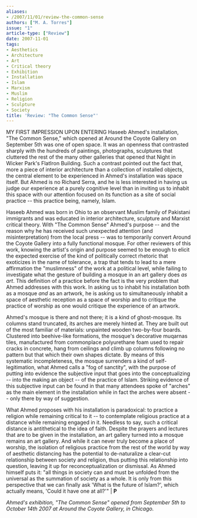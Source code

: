```yaml
---
aliases:
- /2007/11/01/review-the-common-sense
authors: ["M. A. Torres"]
issue: "1"
article-type: ["Review"]
date: 2007-11-01
tags:
- Aesthetics
- Architecture
- Art
- Critical theory
- Exhibition
- Installation
- Islam
- Marxism
- Muslim
- Religion
- Sculpture
- Society
title: 'Review: "The Common Sense"'
---
```


MY FIRST IMPRESSION UPON ENTERING Haseeb Ahmed's installation, "The Common Sense," which opened at Around the Coyote Gallery on September 5th was one of open space. It was an openness that contrasted sharply with the hundreds of paintings, photographs, sculptures that cluttered the rest of the many other galleries that opened that Night in Wicker Park's FlatIron Building. Such a contrast pointed out the fact that, more a piece of interior architecture than a collection of installed objects, the central element to be experienced in Ahmed's installation was space itself. But Ahmed is no Richard Serra, and he is less interested in having us judge our experience at a purely cognitive level than in inviting us to inhabit this space with our attention focused on its function as a site of social practice -- this practice being, namely, Islam.

Haseeb Ahmed was born in Ohio to an observant Muslim family of Pakistani immigrants and was educated in interior architecture, sculpture and Marxist critical theory. With "The Common Sense" Ahmed's purpose -- and the reason why he has received such unexpected attention (and misinterpretation) from the local press -- was to temporarily convert Around the Coyote Gallery into a fully functional mosque. For other reviewers of this work, knowing the artist's origin and purpose seemed to be enough to elicit the expected exercise of the kind of politically correct rhetoric that exoticizes in the name of tolerance, a trap that tends to lead to a mere affirmation the "muslimness" of the work at a political level, while failing to investigate what the gesture of building a mosque in an art gallery does *as art*. This definition of a practice before the fact is the very problem that Ahmed addresses with this work. In asking us to inhabit his installation both as a mosque *and* as an artwork, he is asking us to simultaneously inhabit a space of aesthetic reception as a space of worship and to critique the practice of worship as one would critique the experience of an artwork.

Ahmed's mosque is there and not there; it is a kind of ghost-mosque. Its columns stand truncated, its arches are merely hinted at. They are built out of the most familiar of materials: unpainted wooden two-by-four boards. Clustered into beehive-like formations, the mosque's decorative muqarnas tiles, manufactured from commonplace polyurethane foam used to repair cracks in concrete, hang from ceilings and climb up columns following no pattern but that which their own shapes dictate. By means of this systematic incompleteness, the mosque surrenders a kind of self-legitimation, what Ahmed calls a "fog of sanctity", with the purpose of putting into evidence the subjective input that goes into the conceptualizing -- into the making an object -- of the practice of Islam. Striking evidence of this subjective input can be found in that many attendees spoke of "arches" as the main element in the installation while in fact the arches were absent -- only there by way of suggestion.

What Ahmed proposes with his installation is paradoxical: to practice a religion while remaining critical to it -- to contemplate religious practice at a distance while remaining engaged in it. Needless to say, such a critical distance is antithetical to the idea of faith. Despite the prayers and lectures that are to be given in the installation, an art gallery turned into a mosque remains an art gallery. And while it can never truly become a place of worship, the isolation of religious practice from the rest of the world by way of aesthetic distancing has the potential to de-naturalize a clear-cut relationship between society and religion, thus putting this relationship into question, leaving it up for reconceptualization or dismissal. As Ahmed himself puts it: "all things in society can and must be unfolded from the universal as the summation of society as a whole. It is only from this perspective that we can finally ask 'What is the future of Islam?', which actually means, 'Could it have one at all?'" | **P**

*Ahmed's exhibition, "The Common Sense" opened from September 5th to October 14th 2007 at Around the Coyote Gallery, in Chicago.*
